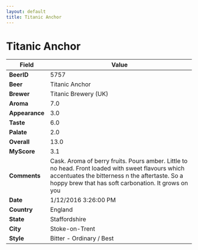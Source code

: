 ```yaml
---
layout: default
title: Titanic Anchor 
---
```


# Titanic Anchor 

| Field         | Value     |
|---------------|-----------|
| **BeerID** | 5757 |
| **Beer** | Titanic Anchor  |
| **Brewer** | Titanic Brewery (UK) |
| **Aroma** | 7.0 |
| **Appearance** | 3.0 |
| **Taste** | 6.0 |
| **Palate** | 2.0 |
| **Overall** | 13.0 |
| **MyScore** | 3.1 |
| **Comments** | Cask. Aroma of berry fruits. Pours amber. Little to no head. Front loaded with sweet flavours which accentuates the bitterness n the aftertaste. So a hoppy brew that has soft carbonation. It grows on you |
| **Date** | 1/12/2016 3:26:00 PM |
| **Country** | England |
| **State** | Staffordshire |
| **City** | Stoke-on-Trent |
| **Style** | Bitter - Ordinary / Best |
